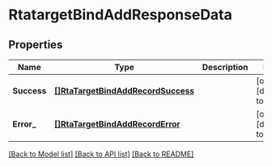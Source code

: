 # RtatargetBindAddResponseData

## Properties
Name | Type | Description | Notes
------------ | ------------- | ------------- | -------------
**Success** | [**[]RtaTargetBindAddRecordSuccess**](rta_target_bind_add_record_success.md) |  | [optional] [default to null]
**Error_** | [**[]RtaTargetBindAddRecordError**](rta_target_bind_add_record_error.md) |  | [optional] [default to null]

[[Back to Model list]](../README.md#documentation-for-models) [[Back to API list]](../README.md#documentation-for-api-endpoints) [[Back to README]](../README.md)


